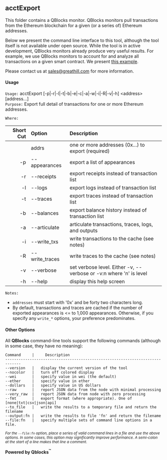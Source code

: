 ## acctExport

This folder contains a QBlocks monitor. QBlocks monitors pull transactions from the Ethereum blockchain for a given (or a series of) Ethereum addresses.

Below we present the command line interface to this tool, although the tool itself is not available under open source. While the tool is in active development, QBlocks monitors already produce very useful results. For example, we use QBlocks monitors to account for and analyze all transactions on a given smart contract. We present [this example](http://dao.quickblocks.io).

Please contact us at [sales@greathill.com](mailto:sales@greathill.com) for more information.

#### Usage

`Usage:` acctExport [-p|-r|-l|-t|-b|-e|-c|-a|-w|-i|-R|-v|-h] &lt;address&gt; [address...]  
`Purpose:` Export full detail of transactions for one or more Ethereum addresses.

`Where:`

| Short Cut | Option         | Description                                                        |
| --------: | :------------- | :----------------------------------------------------------------- |
|           | addrs          | one or more addresses (0x...) to export (required)                 |
|        -p | --appearances  | export a list of appearances                                       |
|        -r | --receipts     | export receipts instead of transaction list                        |
|        -l | --logs         | export logs instead of transaction list                            |
|        -t | --traces       | export traces instead of transaction list                          |
|        -b | --balances     | export balance history instead of transaction list                 |
|        -a | --articulate   | articulate transactions, traces, logs, and outputs                 |
|        -i | --write_txs    | write transactions to the cache (see notes)                        |
|        -R | --write_traces | write traces to the cache (see notes)                              |
|        -v | --verbose      | set verbose level. Either -v, --verbose or -v:n where 'n' is level |
|        -h | --help         | display this help screen                                           |

`Notes:`

- `addresses` must start with '0x' and be forty two characters long.
- By default, transactions and traces are cached if the number of exported
  appearances is <= to 1,000 appearances. Otherwise, if you specify any `write_*` options,
  your preference predominates.

#### Other Options

All **QBlocks** command-line tools support the following commands (although in some case, they have no meaning):

    Command     |     Description
    -----------------------------------------------------------------------------
    --version   |   display the current version of the tool
    --nocolor   |   turn off colored display
    --wei       |   specify value in wei (the default)
    --ether     |   specify value in ether
    --dollars   |   specify value in US dollars
    --raw       |   report JSON data from the node with minimal processing
    --very_raw  |   report JSON data from node with zero processing
    --fmt       |   export format (where appropriate). One of [none|txt|csv|json|api]
    --to_file   |   write the results to a temporary file and return the filename
    --output:fn |   write the results to file 'fn' and return the filename
    --file:fn   |   specify multiple sets of command line options in a file.

<small>*For the `--file:fn` option, place a series of valid command lines in a file and use the above options. In some cases, this option may significantly improve performance. A semi-colon at the start of a line makes that line a comment.*</small>

**Powered by Qblocks<sup>&trade;</sup>**
